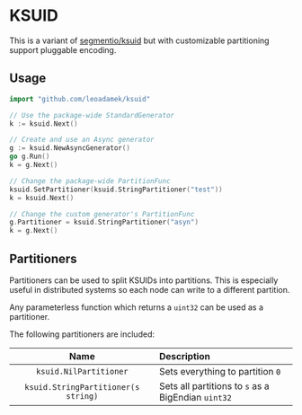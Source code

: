 KSUID
=====

This is a variant of [segmentio/ksuid](https://github.com/segmentio/ksuid) but with customizable partitioning support
pluggable encoding.

Usage
-----

````go
import "github.com/leoadamek/ksuid"

// Use the package-wide StandardGenerator
k := ksuid.Next()

// Create and use an Async generator
g := ksuid.NewAsyncGenerator()
go g.Run()
k = g.Next()

// Change the package-wide PartitionFunc
ksuid.SetPartitioner(ksuid.StringPartitioner("test"))
k = ksuid.Next()

// Change the custom generator's PartitionFunc
g.Partitioner = ksuid.StringPartitioner("asyn")
k = g.Next()
````

Partitioners
-------------

Partitioners can be used to split KSUIDs into partitions. 
This is especially useful in distributed systems so each node can write to a different partition.

Any parameterless function which returns a `uint32` can be used as a partitioner.

The following partitioners are included:

|Name|Description|
|:--:|:----------|
|`ksuid.NilPartitioner`|Sets everything to partition `0`|
|`ksuid.StringPartitioner(s string)`|Sets all partitions to `s` as a BigEndian `uint32`|